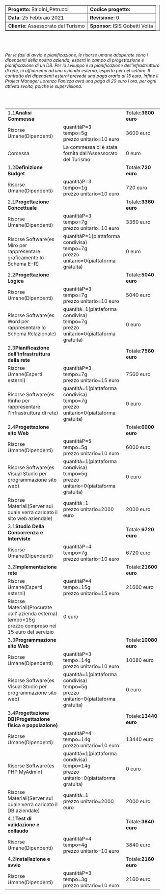<!DOCTYPE html>
<html>
    <head>
        <link href="https://cdn.jsdelivr.net/npm/bootstrap@5.0.0-beta2/dist/css/bootstrap.min.css" rel="stylesheet" integrity="sha384-BmbxuPwQa2lc/FVzBcNJ7UAyJxM6wuqIj61tLrc4wSX0szH/Ev+nYRRuWlolflfl" crossorigin="anonymous">
    </head>
    <body>
        <form>
            <table border='1' align="center">
                <tr><td><b>Progetto:</b> Baldini_Petrucci</td> <td><b>Codice progetto:</b></td></tr>
                <tr><td><b>Data:</b> 25 Febbraio 2021</td> <td><b>Revisione:</b> 0</td></tr>
                <tr><td><b>Cliente:</b> Assessorato del Turismo</td> <td><b>Sponsor:</b> ISIS Gobetti Volta</td></tr>
            </table>
        </form>
    <br>
    <br>
    <h6>Per le fasi di avvio e pianificazione, le risorse umane adoperate sono i dipendenti della nostra azienda, esperti in campo di progettazione e pianificazione di un DB. Per lo sviluppo e la pianificazione dell'infrastruttura di rete, ci affideremo ad una azienda esterna, esperta per nel settore. Il contratto dei dipendenti esterni prevede una paga oraria di 15 euro. Infine il Project Manager Lorenzo Fanizza avrà una paga di 20 euro l'ora, per ogni attività svolta, poiche le supervisiona.</h6>
    <br>
        <form>
            <table class="table table-striped">
                    <tr><td>1.1<b>Analisi Commessa</b></td><td></td><td>Totale:<b>3600 euro</b></td></tr>
                    <tr><td>Risorse Umane(Dipendenti)</td><td>quantitàP=3<br>tempo=5g<br>prezzo unitario=10 euro</td><td>3600 euro</td></tr>
                    <tr><td>Comessa</td><td>La commessa ci è stata fornita dall'Assessorato del Turismo</td><td>0 euro</td></tr>
                    <tr><td>1.2<b>Definizione Budget</b></td><td></td><td>Totale:<b>720 euro</b></td></tr>
                    <tr><td>Risorse Umane(Dipendenti)</td><td>quantitàP=3<br>tempo=1g<br>prezzo unitario=10 euro</td><td>720 euro</td></tr>
                    <tr><td>2.1<b>Progettazione Concettuale</b></td><td></td><td>Totale:<b>3360 euro</b></td></tr>
                    <tr><td>Risorse Umane(Dipendenti)</td><td>quantitàP=3<br>tempo=7g<br>prezzo unitario=10 euro</td><td>3360 euro</td></tr>
                    <tr><td>Risorse Software(es Miro per rappresentare graficamente lo Schema E-R)</td><td>quantitàP=1(piattaforma condivisa)<br>tempo=7g<br>prezzo unitario=0(piattaforma gratuita)</td><td>0 euro</td></tr>
                    <tr><td>2.2<b>Progettazione Logica</b></td><td></td><td>Totale:<b>5040 euro</b></td></tr>
                    <tr><td>Risorse Umane(Dipendenti)</td><td>quantitàP=3<br>tempo=7g<br>prezzo unitario=10 euro</td><td>5040 euro</td></tr>
                    <tr><td>Risorse Software(es Word per rappresentare lo Schema Relazionale)</td><td>quantità=1(piattaforma condivisa)<br>tempo=7g<br>prezzo unitario=0(piattaforma gratuita)</td><td>0 euro</td></tr>
                    <tr><td>2.3<b>Pianificazione dell'infrastruttura della rete</b></td><td></td><td>Totale:<b>7560 euro</b></td></tr>
                    <tr><td>Risorse Umane(Esperti esterni)</td><td>quantitàP=3<br>tempo=7g<br>prezzo unitario=15 euro</td><td>7560 euro</td></tr>
                    <tr><td>Risorse Software(es Rinho per rappresentare l'infrastruttura di rete)</td><td>quantità=1(piattaforma condivisa)<br>tempo=7g<br>prezzo unitario=0(piattaforma gratuita)</td><td>0 euro</td></tr>
                    <tr><td>2.4<b>Progettazione sito Web</b></td><td></td><td>Totale:<b>6000 euro</b></td></tr>
                    <tr><td>Risorse Umane(Dipendenti)</td><td>quantitàP=5<br>tempo=5g<br>prezzo unitario=10 euro</td><td>6000 euro</td></tr>
                    <tr><td>Risorse Software(es Visual Studio per programmazione sito web)</td><td>quantità=1(piattaforma condivisa)<br>tempo=5g<br>prezzo unitario=0(piattaforma gratuita)</td><td>0 euro</td></tr>
                    <tr><td>Risorse Materiali(Server sul quale verrà caricato il sito web aziendale)</td><td>quantità=1<br>prezzo unitario=2000 euro</td><td>2000 euro</td></tr>
                    <tr><td>3.1<b>Studio Della Concorrenza e Interviste</b></td><td></td><td>Totale:<b>6720 euro</b></td></tr>
                    <tr><td>Risorse Umane(Dipendenti)</td><td>quantitàP=4<br>tempo=7g<br>prezzo unitario=10 euro</td><td>6720 euro</td></tr>
                    <tr><td>3.2<b>Implementazione rete</b></td><td></td><td>Totale:<b>21600 euro</b></td></tr>
                    <tr><td>Risorse Umane(Esperti esterni)</td><td>quantitàP=4<br>tempo=15g<br>prezzo unitario=15 euro</td><td>21600 euro</td></tr>
                    <tr><td>Risorse Materiali(Procurate dall' azienda esterna)<br>tempo=15g<br>prezzo compreso nei 15 euro del servizio</td><td>0 euro</td></tr>
                    <tr><td>3.3<b>Programmazione sito Web</b></td><td></td><td>Totale:<b>10080 euro</b></td></tr>
                    <tr><td>Risorse Umane(Dipendenti)</td><td>quantitàP=3<br>tempo=14g<br>prezzo unitario=10 euro</td><td>10080 euro</td></tr>
                    <tr><td>Risorse Software(es Visual Studio per programmazione sito web)</td><td>quantità=1(piattaforma condivisa)<br>tempo=5g<br>prezzo unitario=0(piattaforma gratuita)</td><td>0 euro</td></tr>
                    <tr><td>3.4<b>Progettazione DB(Progettazione fisica e popolazione)</b></td><td></td><td>Totale:<b>13440 euro</b></td></tr>
                    <tr><td>Risorse Umane(Dipendenti)</td><td>quantitàP=4<br>tempo=14g<br>prezzo unitario=10 euro</td><td>13440 euro</td></tr>
                    <tr><td>Risorse Software(es PHP MyAdmin)</td><td>quantità=1(piattaforma condivisa)<br>tempo=14g<br>prezzo unitario=0(piattaforma gratuita)</td><td>0 euro</td></tr>
                    <tr><td>Risorse Materiali(Server sul quale verrà caricato il DB aziendale)</td><td>quantità=1<br>prezzo unitario=2000 euro</td><td>2000 euro</td></tr>
                    <tr><td>4.1<b>Test di validazione e collaudo</b></td><td></td><td>Totale:<b>3840 euro</b></td></tr>
                    <tr><td>Risorse Umane(Dipendenti)</td><td>quantitàP=4<br>tempo=4g<br>prezzo unitario=10 euro</td><td>3840 euro</td></tr>
                    <tr><td>4.2<b>Installazione e avvio</b></td><td></td><td>Totale:<b>2160 euro</b></td></tr>
                    <tr><td>Risorse Umane(Dipendenti)</td><td>quantitàP=3<br>tempo=3g<br>prezzo unitario=10 euro</td><td>2160 euro</td></tr>
                </table>
        </form>
    </body>
</html>
